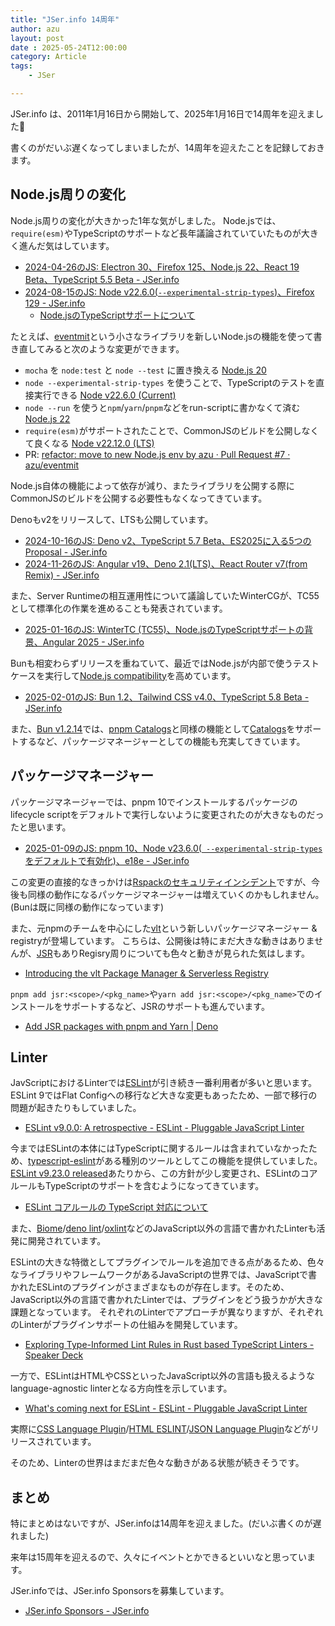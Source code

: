 ```yaml
---
title: "JSer.info 14周年"
author: azu
layout: post
date : 2025-05-24T12:00:00
category: Article
tags:
    - JSer

---
```


JSer.info は、2011年1月16日から開始して、2025年1月16日で14周年を迎えました🎉

書くのがだいぶ遅くなってしまいましたが、14周年を迎えたことを記録しておきます。

## Node.js周りの変化

Node.js周りの変化が大きかった1年な気がしました。
Node.jsでは、`require(esm)`やTypeScriptのサポートなど長年議論されていていたものが大きく進んだ気はしています。

- [2024-04-26のJS: Electron 30、Firefox 125、Node.js 22、React 19 Beta、TypeScript 5.5 Beta - JSer.info](https://jser.info/2024/04/26/electron-30-firefox-125-node.js-22-react-19-beta-typescript-5.5-beta/)
- [2024-08-15のJS: Node v22.6.0(`--experimental-strip-types`)、Firefox 129 - JSer.info](https://jser.info/2024/08/15/node-v22.6.0-experimental-strip-types-firefox-129/)
  - [Node.jsのTypeScriptサポートについて](https://gist.github.com/azu/ac5dafbf211ef8b5ecf386930ac75250)

たとえば、[eventmit](https://github.com/azu/eventmit)という小さなライブラリを新しいNode.jsの機能を使って書き直してみると次のような変更ができます。

- `mocha` を `node:test` と `node --test` に置き換える [Node.js 20](https://nodejs.org/api/test.html)
- `node --experimental-strip-types` を使うことで、TypeScriptのテストを直接実行できる [Node v22.6.0 (Current)](https://nodejs.org/en/blog/release/v22.6.0)
- `node --run` を使うと`npm`/`yarn`/`pnpm`などをrun-scriptに書かなくて済む [Node.js 22](https://nodejs.org/en/blog/announcements/v22-release-announce)
- `require(esm)`がサポートされたことで、CommonJSのビルドを公開しなくて良くなる [Node v22.12.0 (LTS)](https://nodejs.org/en/blog/release/v22.12.0)
- PR: [refactor: move to new Node.js env by azu · Pull Request #7 · azu/eventmit](https://github.com/azu/eventmit/pull/7)

Node.js自体の機能によって依存が減り、またライブラリを公開する際にCommonJSのビルドを公開する必要性もなくなってきています。

Denoもv2をリリースして、LTSも公開しています。

- [2024-10-16のJS: Deno v2、TypeScript 5.7 Beta、ES2025に入る5つのProposal - JSer.info](https://jser.info/2024/10/16/deno-v2-typescript-5.7-beta-es20255proposal/)
- [2024-11-26のJS: Angular v19、Deno 2.1(LTS)、React Router v7(from Remix) - JSer.info](https://jser.info/2024/11/26/angular-v19-deno-2.1lts-react-router-v7from-remix/)

また、Server Runtimeの相互運用性について議論していたWinterCGが、TC55として標準化の作業を進めることも発表されています。

- [2025-01-16のJS: WinterTC (TC55)、Node.jsのTypeScriptサポートの背景、Angular 2025 - JSer.info](https://jser.info/2025/01/16/wintertc-tc55-node.jstypescript-angular-2025/)

Bunも相変わらずリリースを重ねていて、最近ではNode.jsが内部で使うテストケースを実行して[Node.js compatibility](https://bun.sh/blog/bun-v1.2#node-js-compatibility)を高めています。

- [2025-02-01のJS: Bun 1.2、Tailwind CSS v4.0、TypeScript 5.8 Beta - JSer.info](https://jser.info/2025/02/01/bun-1.2-tailwind-css-v4.0-typescript-5.8-beta/)

また、[Bun v1.2.14](https://bun.sh/blog/bun-v1.2.14)では、[pnpm Catalogs](https://pnpm.io/catalogs)と同様の機能として[Catalogs](https://bun.sh/docs/install/catalogs)をサポートするなど、パッケージマネージャーとしての機能も充実してきています。

## パッケージマネージャー

パッケージマネージャーでは、pnpm 10でインストールするパッケージのlifecycle scriptをデフォルトで実行しないように変更されたのが大きなものだったと思います。

- [2025-01-09のJS: pnpm 10、Node v23.6.0(` --experimental-strip-types`をデフォルトで有効化)、e18e - JSer.info](https://jser.info/2025/01/09/pnpm-10-node-v23.6.0-experimental-strip-types-e18e/)

この変更の直接的なきっかけは[Rspackのセキュリティインシデント](https://github.com/web-infra-dev/rspack/releases/tag/v1.1.8)ですが、今後も同様の動作になるパッケージマネージャーは増えていくのかもしれません。(Bunは既に同様の動作になっています)

また、元npmのチームを中心にした[vlt](https://www.vlt.sh/)という新しいパッケージマネージャー & registryが登場しています。
こちらは、公開後は特にまだ大きな動きはありませんが、[JSR](https://jsr.io/)もありRegisry周りについても色々と動きが見られた気はします。

- [Introducing the vlt Package Manager & Serverless Registry](https://blog.vlt.sh/blog/introducing-vlt-and-vsr)

`pnpm add jsr:<scope>/<pkg_name>`や`yarn add jsr:<scope>/<pkg_name>`でのインストールをサポートするなど、JSRのサポートも進んでいます。

- [Add JSR packages with pnpm and Yarn | Deno](https://deno.com/blog/add-jsr-with-pnpm-yarn)

## Linter

JavScriptにおけるLinterでは[ESLint](https://eslint.org/)が引き続き一番利用者が多いと思います。
ESLint 9ではFlat Configへの移行など大きな変更もあったため、一部で移行の問題が起きたりもしていました。

- [ESLint v9.0.0: A retrospective - ESLint - Pluggable JavaScript Linter](https://eslint.org/blog/2025/05/eslint-v9.0.0-retrospective/)

今まではESLintの本体にはTypeScriptに関するルールは含まれていなかったため、[typescript-eslint](https://typescript-eslint.io/)がある種別のツールとしてこの機能を提供していました。
[ESLint v9.23.0 released](https://eslint.org/blog/2025/03/eslint-v9.23.0-released/)あたりから、この方針が少し変更され、ESLintのコアルールもTypeScriptのサポートを含むようになってきています。

- [ESLint コアルールの TypeScript 対応について](https://zenn.dev/teppeis/articles/2025-04-eslint-core-rules-typescript)

また、[Biome](https://biomejs.dev/)/[deno lint](https://docs.deno.com/runtime/reference/cli/lint/)/[oxlint](https://oxc.rs/docs/guide/usage/linter)などのJavaScript以外の言語で書かれたLinterも活発に開発されています。

ESLintの大きな特徴としてプラグインでルールを追加できる点があるため、色々なライブラリやフレームワークがあるJavaScriptの世界では、JavaScriptで書かれたESLintのプラグインがさまざまなものが存在します。そのため、JavaScript以外の言語で書かれたLinterでは、プラグインをどう扱うかが大きな課題となっています。
それぞれのLinterでアプローチが異なりますが、それぞれのLinterがプラグインサポートの仕組みを開発しています。

- [Exploring Type-Informed Lint Rules in Rust based TypeScript Linters - Speaker Deck](https://speakerdeck.com/unvalley/exploring-type-informed-lint-rules-in-rust-based-linters)

一方で、ESLintはHTMLやCSSといったJavaScript以外の言語も扱えるようなlanguage-agnostic linterとなる方向性を示しています。

- [What's coming next for ESLint - ESLint - Pluggable JavaScript Linter](https://eslint.org/blog/2024/07/whats-coming-next-for-eslint/)

実際に[CSS Language Plugin](https://github.com/eslint/css)/[HTML ESLINT](https://html-eslint.org/)/[JSON Language Plugin](https://github.com/eslint/json)などがリリースされています。

そのため、Linterの世界はまだまだ色々な動きがある状態が続きそうです。

## まとめ

特にまとめはないですが、JSer.infoは14周年を迎えました。(だいぶ書くのが遅れました)

来年は15周年を迎えるので、久々にイベントとかできるといいなと思っています。

JSer.infoでは、JSer.info Sponsorsを募集しています。

- [JSer.info Sponsors - JSer.info](https://jser.info/sponsor/)